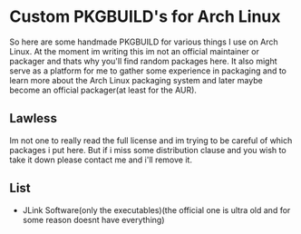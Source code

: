 # Custom PKGBUILD's for Arch Linux
So here are some handmade PKGBUILD for various things I use on Arch Linux. At the moment im writing this im not an official maintainer or packager and thats why you'll find random packages here. It also might serve as a platform for me to gather some experience in packaging and to learn more about the Arch Linux packaging system and later maybe become an official packager(at least for the AUR).

## Lawless
Im not one to really read the full license and im trying to be careful of which packages i put here. But if i miss some distribution clause and you wish to take it down please contact me and i'll remove it.

## List
- JLink Software(only the executables)(the official one is ultra old and for some reason doesnt have everything)


